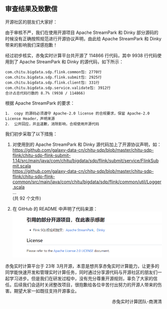 ## 审查结果及致歉信


开源社区的朋友们大家好：

  由于审核不严，我们在使用开源项目 Apache StreamPark 和 Dinky 部分源码的时候没有正确按照规范进行开源协议声明，由此给 Apache StreamPark 和 Dinky 带来的影响我们深感抱歉！

  经过初步核实，赤兔实时计算平台共开源了 114866 行代码，其中 9938 行代码使用到了 Apache StreamPark 和 Dinky 的源代码，如下所示：
```
com.chitu.bigdata.sdp.flink.common包: 2770行
com.chitu.bigdata.sdp.flink.submit包: 2925行
com.chitu.bigdata.sdp.flink.client包: 331行
com.chitu.bigdata.sdp.service.validate包: 3912行
合计占总代码行数的 8.7% (9938 / 114866)
```
  根据 Apache StreamPark 的要求：
```
1.  copy 的源码必须遵守 Apache-2.0 license 的合规要求，保留 Apache-2.0 License Header，声明来源
2.  公开回应，并且道歉，消除影响，合规使用开源代码
```

  我们初步采取了以下措施：
1. 对使用到的 Apache StreamPark 和 Dinky 源代码加上了开源协议声明，如：  
https://github.com/galaxy-data-cn/chitu-sdp/blob/master/chitu-sdp-flink/chitu-sdp-flink-submit-1.14/src/main/java/com/chitu/bigdata/sdp/flink/submit/service/FlinkSubmit.scala  
https://github.com/galaxy-data-cn/chitu-sdp/blob/master/chitu-sdp-flink/chitu-sdp-flink-common/src/main/java/com/chitu/bigdata/sdp/flink/common/util/Logger.scala  
...  
(共 92 个文件)

2. 在 GitHub 的 README 中声明了代码来源：  
![代码来源](md/image/代码引用感谢.png)

  赤兔实时计算平台于 23年 3月开源，本意是想共享赤兔实时计算能力，让更多的同学能快速开发和管理实时计算任务，同时通过分享源代码与开源社区的朋友们一起学习进步。但是我们在研发过程中，没有充分尊重开源规则，辜负了大家的信任。后续我们会适时关闭整改项目，很抱歉给各位辛苦付出努力的开源人带来的伤害。期望大家一如既往支持开源事业。

<p align="right">赤兔实时计算团队-商渭清</p>
